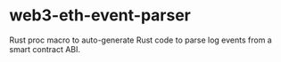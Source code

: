 # web3-eth-event-parser
Rust proc macro to auto-generate Rust code to parse log events from a smart contract ABI.

